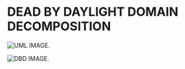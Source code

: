 # DEAD BY DAYLIGHT DOMAIN DECOMPOSITION
![UML IMAGE.](https://img.plantuml.biz/plantuml/dpng/tLPHRzem47xthpXrBx0jI7jb5IegR8qsgccashD9Zk8HxCXnMAEf_trd1wWT0krZEvv8lhlFztrtjdDL6gvDjSaPItDUbl1bFhjCHkml0_fz088DbZ04ZJnJCgzX8b8ZbEIwlapg0Zy2HTlOAAsqHcdcDcC8YNkvOzagaS4uonpMMsDDkClTyhoomNq_CD5Sbi8kagYUeRWcEeYvAp9BrMUFZ0bfK2zvYX37zYzF3L_aUD3W4lP8G1Wck-eWJ9kZgOhUijoG1MHDKCFKfZQIkclpOn-4sOS-xhrEn0RrOJsIQv-lrQR8qLg8Mx8Jnixk8pUfC1VUsrcup1Kt7lSDyjoit98tN6OvQX2MU4ESPQTH4P1Chz5s4ZoMaLz2OyjUOKlmAQkRmhw9d8eP6yFJTTaocm9MeM-nN28nUVaJB8rMjItyXrR5SwhEjRzHxV0TQw__sQx45_H4qN3aPR1SQs2KT1FHqJY7qGHqGEyQrydieCM2DYNFpy-W7zCrYpxUdiaWrvlD3lXKEuD1gnilyC6Wp4B7dlpPejOYmrE23dY7c0FM4lAKqxN1OlcxqfYzojecYCKlLSddgul0s9rE1JK7XZSdXoNE3KeOT4v0rwYqiezc9SJFx_s9-YDVq8v8OsffQzhWznhBSdUylM7bpJds4kt_GREf78YYznrt47EY71ZElmU4NZcomM2qEsrPnxrcKUyr2swO9ZUu69XKvFT54i_W-kTq4YT3-3gTnRSnZ6EunuMknDe09nAK95HfMA41ehIFNCBTxFlW0hYxls-9wXDZLzHE-eZw1m00)

![DBD IMAGE.](https://shared.cloudflare.steamstatic.com/store_item_assets/steam/apps/381210/capsule_616x353.jpg?t=1744310903) 
